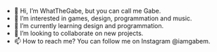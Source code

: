 - 👋 Hi, I’m WhatTheGabe, but you can call me Gabe.
- 👀 I’m interested in games, design, programmation and music.
- 🌱 I’m currently learning design and programmation.
- 💞️ I’m looking to collaborate on new projects.
- 📫 How to reach me? You can follow me on Instagram @iamgabem.

<!---
WhatTheGabe/WhatTheGabe is a ✨ special ✨ repository because its `README.md` (this file) appears on your GitHub profile.
You can click the Preview link to take a look at your changes.
--->
